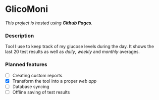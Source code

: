 # GlicoMoni
*This project is hosted using **[Github Pages](https://setsuya.github.io/glicomoni)**.*

### Description
Tool I use to keep track of my glucose levels during the day. It shows the last 20 test results as well as *daily*, *weekly* and *monthly* averages.

### Planned features
- [ ] Creating custom reports
- [X] Transform the tool into a proper *web app*
- [ ] Database syncing
- [ ] Offline saving of test results
